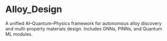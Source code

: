 # Alloy_Design
A unified AI–Quantum–Physics framework for autonomous alloy discovery and multi-property materials design. Includes GNNs, PINNs, and Quantum ML modules.
